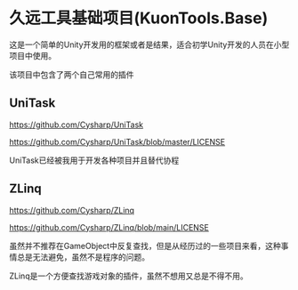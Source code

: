# 久远工具基础项目(KuonTools.Base)

这是一个简单的Unity开发用的框架或者是结果，适合初学Unity开发的人员在小型项目中使用。

该项目中包含了两个自己常用的插件

## UniTask

https://github.com/Cysharp/UniTask

https://github.com/Cysharp/UniTask/blob/master/LICENSE

UniTask已经被我用于开发各种项目并且替代协程

## ZLinq

https://github.com/Cysharp/ZLinq

https://github.com/Cysharp/ZLinq/blob/main/LICENSE

虽然并不推荐在GameObject中反复查找，但是从经历过的一些项目来看，这种事情总是无法避免，虽然不是程序的问题。

ZLinq是一个方便查找游戏对象的插件，虽然不想用又总是不得不用。

